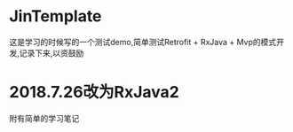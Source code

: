 # JinTemplate
这是学习的时候写的一个测试demo,简单测试Retrofit + RxJava + Mvp的模式开发,记录下来,以资鼓励

# 2018.7.26改为RxJava2
附有简单的学习笔记

